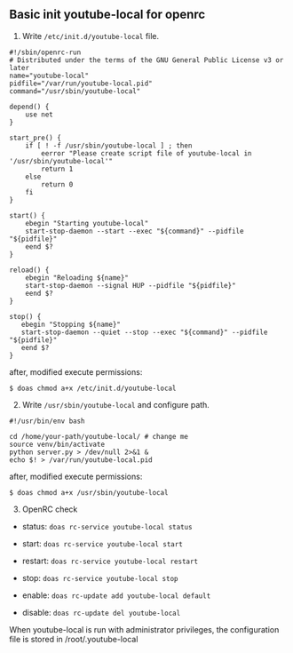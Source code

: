 ## Basic init youtube-local for openrc

1. Write `/etc/init.d/youtube-local` file.

```
#!/sbin/openrc-run
# Distributed under the terms of the GNU General Public License v3 or later
name="youtube-local"
pidfile="/var/run/youtube-local.pid"
command="/usr/sbin/youtube-local"

depend() {
    use net
}

start_pre() {
    if [ ! -f /usr/sbin/youtube-local ] ; then
        eerror "Please create script file of youtube-local in '/usr/sbin/youtube-local'"
        return 1
    else
        return 0
    fi
}

start() {
    ebegin "Starting youtube-local"
    start-stop-daemon --start --exec "${command}" --pidfile "${pidfile}"
    eend $?
}

reload() {
    ebegin "Reloading ${name}"
    start-stop-daemon --signal HUP --pidfile "${pidfile}"
    eend $?
}

stop() {
   ebegin "Stopping ${name}"
   start-stop-daemon --quiet --stop --exec "${command}" --pidfile "${pidfile}"
   eend $?
}
```

after, modified execute permissions:

    $ doas chmod a+x /etc/init.d/youtube-local


2. Write `/usr/sbin/youtube-local` and configure path.

```
#!/usr/bin/env bash

cd /home/your-path/youtube-local/ # change me
source venv/bin/activate
python server.py > /dev/null 2>&1 &
echo $! > /var/run/youtube-local.pid
```

after, modified execute permissions:

    $ doas chmod a+x /usr/sbin/youtube-local


3. OpenRC check

- status: `doas rc-service youtube-local status`
- start: `doas rc-service youtube-local start`
- restart: `doas rc-service youtube-local restart`
- stop: `doas rc-service youtube-local stop`

- enable: `doas rc-update add youtube-local default`
- disable: `doas rc-update del youtube-local`

When youtube-local is run with administrator privileges,
the configuration file is stored in /root/.youtube-local
